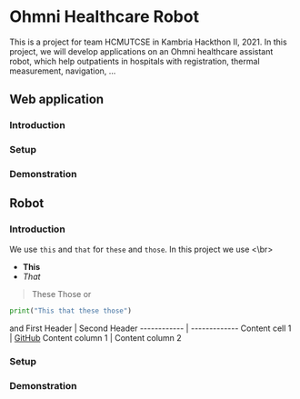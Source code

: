 # Ohmni Healthcare Robot
This is a project for team HCMUTCSE in Kambria Hackthon II, 2021. In this project, we will develop applications on an Ohmni healthcare assistant robot, which help outpatients in hospitals with registration, thermal measurement, navigation, ...

## Web application
### Introduction
### Setup
### Demonstration


## Robot
### Introduction
We use `this` and `that` for `these` and `those`.
In this project we use <\br>
* **This**
* _That_
> These
> Those
or
```python
print("This that these those")
```
and 
First Header | Second Header
------------ | -------------
Content cell 1 | [GitHub](http://github.com)
Content column 1 | Content column 2
### Setup
### Demonstration
